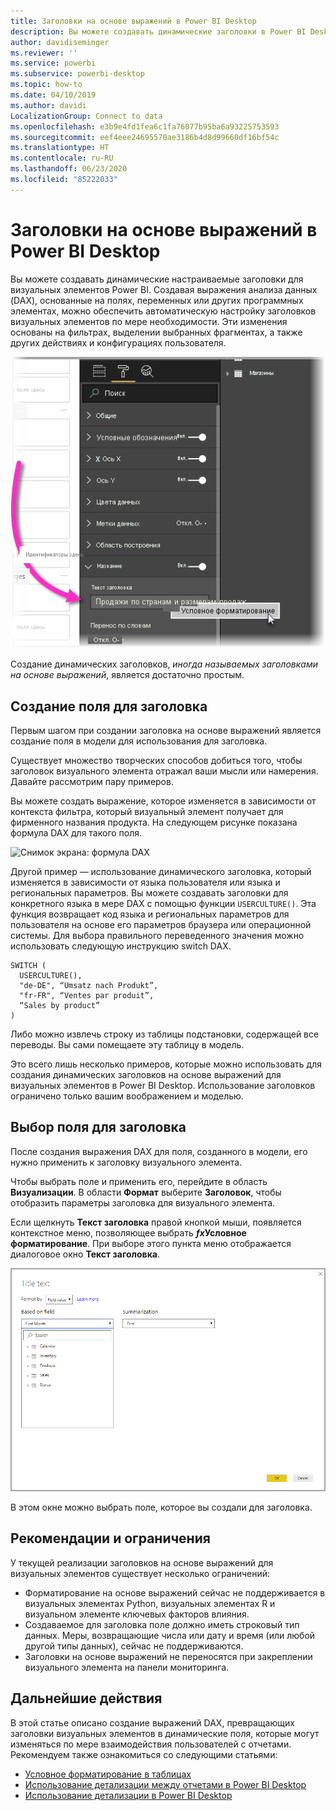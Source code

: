 ```yaml
---
title: Заголовки на основе выражений в Power BI Desktop
description: Вы можете создавать динамические заголовки в Power BI Desktop, которые изменяются в зависимости от программных выражений, с использованием условного программного форматирования
author: davidiseminger
ms.reviewer: ''
ms.service: powerbi
ms.subservice: powerbi-desktop
ms.topic: how-to
ms.date: 04/10/2019
ms.author: davidi
LocalizationGroup: Connect to data
ms.openlocfilehash: e3b9e4fd1fea6c1fa76077b95ba6a93225753593
ms.sourcegitcommit: eef4eee24695570ae3186b4d8d99660df16bf54c
ms.translationtype: HT
ms.contentlocale: ru-RU
ms.lasthandoff: 06/23/2020
ms.locfileid: "85222033"
---
```

# <a name="expression-based-titles-in-power-bi-desktop"></a>Заголовки на основе выражений в Power BI Desktop

Вы можете создавать динамические настраиваемые заголовки для визуальных элементов Power BI. Создавая выражения анализа данных (DAX), основанные на полях, переменных или других программных элементах, можно обеспечить автоматическую настройку заголовков визуальных элементов по мере необходимости. Эти изменения основаны на фильтрах, выделении выбранных фрагментах, а также других действиях и конфигурациях пользователя.

![Снимок экрана: параметр условного форматирования Power BI Desktop](media/desktop-conditional-formatting-visual-titles/expression-based-title-01.png)

Создание динамических заголовков, *иногда называемых заголовками на основе выражений*, является достаточно простым. 

## <a name="create-a-field-for-your-title"></a>Создание поля для заголовка

Первым шагом при создании заголовка на основе выражений является создание поля в модели для использования для заголовка. 

Существует множество творческих способов добиться того, чтобы заголовок визуального элемента отражал ваши мысли или намерения. Давайте рассмотрим пару примеров.

Вы можете создать выражение, которое изменяется в зависимости от контекста фильтра, который визуальный элемент получает для фирменного названия продукта. На следующем рисунке показана формула DAX для такого поля.

![Снимок экрана: формула DAX](media/desktop-conditional-formatting-visual-titles/expression-based-title-02.png)

Другой пример — использование динамического заголовка, который изменяется в зависимости от языка пользователя или языка и региональных параметров. Вы можете создавать заголовки для конкретного языка в мере DAX с помощью функции `USERCULTURE()`. Эта функция возвращает код языка и региональных параметров для пользователя на основе его параметров браузера или операционной системы. Для выбора правильного переведенного значения можно использовать следующую инструкцию switch DAX. 

```
SWITCH (
  USERCULTURE(),
  "de-DE", “Umsatz nach Produkt”,
  "fr-FR", “Ventes par produit”,
  “Sales by product”
)
```

Либо можно извлечь строку из таблицы подстановки, содержащей все переводы. Вы сами помещаете эту таблицу в модель. 

Это всего лишь несколько примеров, которые можно использовать для создания динамических заголовков на основе выражений для визуальных элементов в Power BI Desktop. Использование заголовков ограничено только вашим воображением и моделью.


## <a name="select-your-field-for-your-title"></a>Выбор поля для заголовка

После создания выражения DAX для поля, созданного в модели, его нужно применить к заголовку визуального элемента.

Чтобы выбрать поле и применить его, перейдите в область **Визуализации**. В области **Формат** выберите **Заголовок**, чтобы отобразить параметры заголовка для визуального элемента. 

Если щелкнуть **Текст заголовка** правой кнопкой мыши, появляется контекстное меню, позволяющее выбрать **<em>fx</em>Условное форматирование**. При выборе этого пункта меню отображается диалоговое окно **Текст заголовка**. 

![Снимок экрана: диалоговое окно "Текст заголовка"](media/desktop-conditional-formatting-visual-titles/expression-based-title-02b.png)

В этом окне можно выбрать поле, которое вы создали для заголовка.

## <a name="limitations-and-considerations"></a>Рекомендации и ограничения

У текущей реализации заголовков на основе выражений для визуальных элементов существует несколько ограничений:

* Форматирование на основе выражений сейчас не поддерживается в визуальных элементах Python, визуальных элементах R и визуальном элементе ключевых факторов влияния.
* Создаваемое для заголовка поле должно иметь строковый тип данных. Меры, возвращающие числа или дату и время (или любой другой типы данных), сейчас не поддерживаются.
* Заголовки на основе выражений не переносятся при закреплении визуального элемента на панели мониторинга.

## <a name="next-steps"></a>Дальнейшие действия

В этой статье описано создание выражений DAX, превращающих заголовки визуальных элементов в динамические поля, которые могут изменяться по мере взаимодействия пользователей с отчетами. Рекомендуем также ознакомиться со следующими статьями:

* [Условное форматирование в таблицах](desktop-conditional-table-formatting.md)
* [Использование детализации между отчетами в Power BI Desktop](desktop-cross-report-drill-through.md)
* [Использование детализации в Power BI Desktop](desktop-drillthrough.md)
